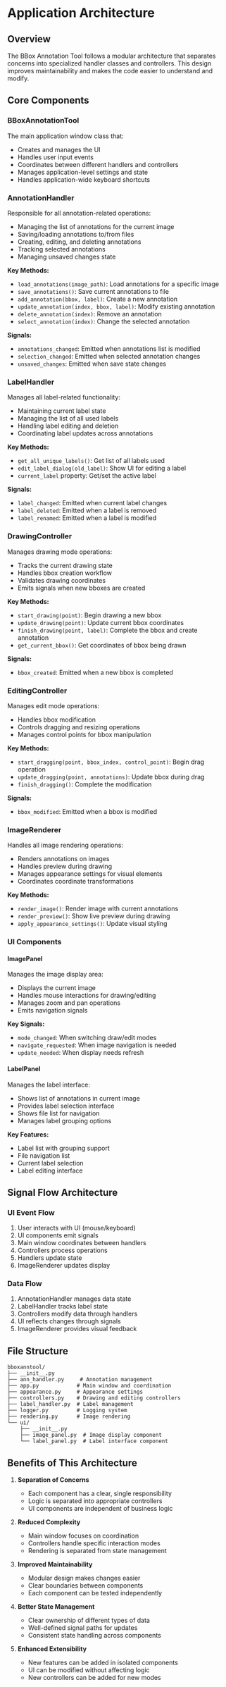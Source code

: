 # Application Architecture

## Overview

The BBox Annotation Tool follows a modular architecture that separates concerns into specialized handler classes and controllers. This design improves maintainability and makes the code easier to understand and modify.

## Core Components

### BBoxAnnotationTool

The main application window class that:
- Creates and manages the UI
- Handles user input events
- Coordinates between different handlers and controllers
- Manages application-level settings and state
- Handles application-wide keyboard shortcuts

### AnnotationHandler

Responsible for all annotation-related operations:
- Managing the list of annotations for the current image
- Saving/loading annotations to/from files
- Creating, editing, and deleting annotations
- Tracking selected annotations
- Managing unsaved changes state

**Key Methods:**
- `load_annotations(image_path)`: Load annotations for a specific image
- `save_annotations()`: Save current annotations to file
- `add_annotation(bbox, label)`: Create a new annotation
- `update_annotation(index, bbox, label)`: Modify existing annotation
- `delete_annotation(index)`: Remove an annotation
- `select_annotation(index)`: Change the selected annotation

**Signals:**
- `annotations_changed`: Emitted when annotations list is modified
- `selection_changed`: Emitted when selected annotation changes
- `unsaved_changes`: Emitted when save state changes

### LabelHandler

Manages all label-related functionality:
- Maintaining current label state
- Managing the list of all used labels
- Handling label editing and deletion
- Coordinating label updates across annotations

**Key Methods:**
- `get_all_unique_labels()`: Get list of all labels used
- `edit_label_dialog(old_label)`: Show UI for editing a label
- `current_label` property: Get/set the active label

**Signals:**
- `label_changed`: Emitted when current label changes
- `label_deleted`: Emitted when a label is removed
- `label_renamed`: Emitted when a label is modified

### DrawingController

Manages drawing mode operations:
- Tracks the current drawing state
- Handles bbox creation workflow
- Validates drawing coordinates
- Emits signals when new bboxes are created

**Key Methods:**
- `start_drawing(point)`: Begin drawing a new bbox
- `update_drawing(point)`: Update current bbox coordinates
- `finish_drawing(point, label)`: Complete the bbox and create annotation
- `get_current_bbox()`: Get coordinates of bbox being drawn

**Signals:**
- `bbox_created`: Emitted when a new bbox is completed

### EditingController

Manages edit mode operations:
- Handles bbox modification
- Controls dragging and resizing operations
- Manages control points for bbox manipulation

**Key Methods:**
- `start_dragging(point, bbox_index, control_point)`: Begin drag operation
- `update_dragging(point, annotations)`: Update bbox during drag
- `finish_dragging()`: Complete the modification

**Signals:**
- `bbox_modified`: Emitted when a bbox is modified

### ImageRenderer

Handles all image rendering operations:
- Renders annotations on images
- Handles preview during drawing
- Manages appearance settings for visual elements
- Coordinates coordinate transformations

**Key Methods:**
- `render_image()`: Render image with current annotations
- `render_preview()`: Show live preview during drawing
- `apply_appearance_settings()`: Update visual styling

### UI Components

#### ImagePanel

Manages the image display area:
- Displays the current image
- Handles mouse interactions for drawing/editing
- Manages zoom and pan operations
- Emits navigation signals

**Key Signals:**
- `mode_changed`: When switching draw/edit modes
- `navigate_requested`: When image navigation is needed
- `update_needed`: When display needs refresh

#### LabelPanel

Manages the label interface:
- Shows list of annotations in current image
- Provides label selection interface
- Shows file list for navigation
- Manages label grouping options

**Key Features:**
- Label list with grouping support
- File navigation list
- Current label selection
- Label editing interface

## Signal Flow Architecture

### UI Event Flow
1. User interacts with UI (mouse/keyboard)
2. UI components emit signals
3. Main window coordinates between handlers
4. Controllers process operations
5. Handlers update state
6. ImageRenderer updates display

### Data Flow
1. AnnotationHandler manages data state
2. LabelHandler tracks label state
3. Controllers modify data through handlers
4. UI reflects changes through signals
5. ImageRenderer provides visual feedback

## File Structure

```
bboxanntool/
├── __init__.py
├── ann_handler.py     # Annotation management
├── app.py            # Main window and coordination
├── appearance.py     # Appearance settings
├── controllers.py    # Drawing and editing controllers
├── label_handler.py  # Label management
├── logger.py         # Logging system
├── rendering.py      # Image rendering
└── ui/
    ├── __init__.py
    ├── image_panel.py  # Image display component
    └── label_panel.py  # Label interface component
```

## Benefits of This Architecture

1. **Separation of Concerns**
   - Each component has a clear, single responsibility
   - Logic is separated into appropriate controllers
   - UI components are independent of business logic

2. **Reduced Complexity**
   - Main window focuses on coordination
   - Controllers handle specific interaction modes
   - Rendering is separated from state management

3. **Improved Maintainability**
   - Modular design makes changes easier
   - Clear boundaries between components
   - Each component can be tested independently

4. **Better State Management**
   - Clear ownership of different types of data
   - Well-defined signal paths for updates
   - Consistent state handling across components

5. **Enhanced Extensibility**
   - New features can be added in isolated components
   - UI can be modified without affecting logic
   - New controllers can be added for new modes

